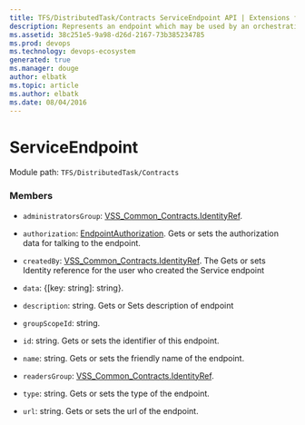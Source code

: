 ```yaml
---
title: TFS/DistributedTask/Contracts ServiceEndpoint API | Extensions for Visual Studio Team Services
description: Represents an endpoint which may be used by an orchestration job.
ms.assetid: 38c251e5-9a98-d26d-2167-73b385234785
ms.prod: devops
ms.technology: devops-ecosystem
generated: true
ms.manager: douge
author: elbatk
ms.topic: article
ms.author: elbatk
ms.date: 08/04/2016
---
```


# ServiceEndpoint

Module path: `TFS/DistributedTask/Contracts`


### Members

* `administratorsGroup`: [VSS_Common_Contracts.IdentityRef](../../../VSS/WebApi/Contracts/IdentityRef.md). 

* `authorization`: [EndpointAuthorization](../../../TFS/DistributedTask/Contracts/EndpointAuthorization.md). Gets or sets the authorization data for talking to the endpoint.

* `createdBy`: [VSS_Common_Contracts.IdentityRef](../../../VSS/WebApi/Contracts/IdentityRef.md). The Gets or sets Identity reference for the user who created the Service endpoint

* `data`: {[key: string]: string}. 

* `description`: string. Gets or Sets description of endpoint

* `groupScopeId`: string. 

* `id`: string. Gets or sets the identifier of this endpoint.

* `name`: string. Gets or sets the friendly name of the endpoint.

* `readersGroup`: [VSS_Common_Contracts.IdentityRef](../../../VSS/WebApi/Contracts/IdentityRef.md). 

* `type`: string. Gets or sets the type of the endpoint.

* `url`: string. Gets or sets the url of the endpoint.

